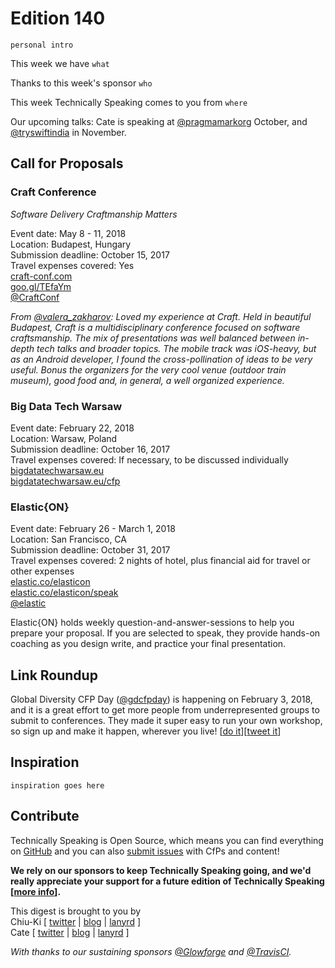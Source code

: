 # Edition 140

`personal intro`

This week we have `what`

Thanks to this week's sponsor `who`

This week Technically Speaking comes to you from `where`

Our upcoming talks: Cate is speaking at [@pragmamarkorg](http://twitter.com/pragmamarkorg) October, and [@tryswiftindia](http://twitter.com/tryswiftindia) in November.


## Call for Proposals

### Craft Conference
*Software Delivery Craftmanship Matters*

Event date: May 8 - 11, 2018  
Location: Budapest, Hungary  
Submission deadline: October 15, 2017  
Travel expenses covered: Yes  
[craft-conf.com](https://craft-conf.com)  
[goo.gl/TEfaYm](https://goo.gl/TEfaYm)  
[@CraftConf](https://twitter.com/CraftConf)

*From [@valera_zakharov](https://twitter.com/valera_zakharov): Loved my experience at Craft. Held in beautiful Budapest, Craft is a multidisciplinary conference focused on software craftsmanship. The mix of presentations was well balanced between in-depth tech talks and broader topics. The mobile track was iOS-heavy, but as an Android developer, I found the cross-pollination of ideas to be very useful. Bonus the organizers for the very cool venue (outdoor train museum), good food and, in general, a well organized experience.*


### Big Data Tech Warsaw

Event date: February 22, 2018  
Location: Warsaw, Poland  
Submission deadline: October 16, 2017  
Travel expenses covered: If necessary, to be discussed individually  
[bigdatatechwarsaw.eu](http://bigdatatechwarsaw.eu/)  
[bigdatatechwarsaw.eu/cfp](http://bigdatatechwarsaw.eu/cfp/)


### Elastic{ON}

Event date: February 26 - March 1, 2018  
Location: San Francisco, CA  
Submission deadline: October 31, 2017  
Travel expenses covered: 2 nights of hotel, plus financial aid for travel or other expenses  
[elastic.co/elasticon](https://www.elastic.co/elasticon)  
[elastic.co/elasticon/speak](https://www.elastic.co/elasticon/speak)  
[@elastic](https://twitter.com/elastic)

Elastic{ON} holds weekly question-and-answer-sessions to help you prepare your proposal. If you are selected to speak, they provide hands-on coaching as you design write, and practice your final presentation.


## Link Roundup

Global Diversity CFP Day ([@gdcfpday](https://twitter.com/gdcfpday)) is happening on February 3, 2018, and it is a great effort to get more people from underrepresented groups to submit to conferences. They made it super easy to run your own workshop, so sign up and make it happen, wherever you live! [[do it](https://www.globaldiversitycfpday.com/)][[tweet it](https://twitter.com/home?status=Global%20Diversity%20CFP%20Day%20is%20Feb%203,%202018.%20Run%20a%20workshop%20w%20guidance%20from%20%40gdcfpday!%20https%3A//www.globaldiversitycfpday.com%20via%20%40techspeakdigest)]


## Inspiration

`inspiration goes here`  

## Contribute

Technically Speaking is Open Source, which means you can find everything on [GitHub](https://github.com/catehstn/technically-speaking/) and you can also [submit issues](https://github.com/catehstn/technically-speaking/issues/new) with CfPs and content!

**We rely on our sponsors to keep Technically Speaking going, and we'd really appreciate your support for a future edition of Technically Speaking [[more info](http://www.techspeak.email/sponsorship/)].**  


This digest is brought to you by  
Chiu-Ki [ [twitter](https://twitter.com/chiuki) | [blog](http://blog.sqisland.com/) | [lanyrd](http://lanyrd.com/profile/chiuki/) ]  
Cate [ [twitter](https://twitter.com/catehstn) | [blog](http://www.cate.blog/) | [lanyrd](http://lanyrd.com/profile/catehstn/) ]

*With thanks to our sustaining sponsors [@Glowforge](http://twitter.com/glowforge) and [@TravisCI](http://twitter.com/travisci).*
